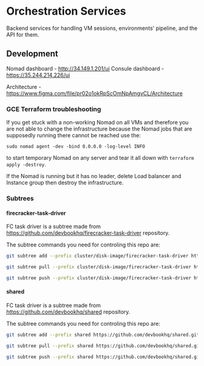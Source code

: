 # Orchestration Services

Backend services for handling VM sessions, environments' pipeline, and the API for them.

## Development
Nomad dashboard - http://34.149.1.201/ui
Consule dashboard - https://35.244.214.226/ui

Architecture - https://www.figma.com/file/pr02o1okRpScOmNpAmgvCL/Architecture

### GCE Terraform troubleshooting
If you get stuck with a non-working Nomad on all VMs and therefore you are not able to change the infrastructure because the Nomad jobs that are supposedly running there cannot be reached use the:
```
sudo nomad agent -dev -bind 0.0.0.0 -log-level INFO
```

to start temporary Nomad on any server and tear it all down with `terraform apply -destroy`.

If the Nomad is running but it has no leader, delete Load balancer and Instance group then destroy the infrastructure.

### Subtrees
#### firecracker-task-driver
FC task driver is a subtree made from https://github.com/devbookhq/firecracker-task-driver repository.

The subtree commands you need for controling this repo are:
```bash
git subtree add --prefix cluster/disk-image/firecracker-task-driver https://github.com/devbookhq/firecracker-task-driver.git master
```

```bash
git subtree pull --prefix cluster/disk-image/firecracker-task-driver https://github.com/devbookhq/firecracker-task-driver.git master
```

```bash
git subtree push --prefix cluster/disk-image/firecracker-task-driver https://github.com/devbookhq/firecracker-task-driver.git master
```

#### shared
FC task driver is a subtree made from https://github.com/devbookhq/shared repository.

The subtree commands you need for controling this repo are:
```bash
git subtree add --prefix shared https://github.com/devbookhq/shared.git master
```

```bash
git subtree pull --prefix shared https://github.com/devbookhq/shared.git master
```

```bash
git subtree push --prefix shared https://github.com/devbookhq/shared.git master
```
